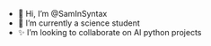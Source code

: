 - 👋 Hi, I’m @SamInSyntax
- 🌱 I’m currently a science student
- ✨ I’m looking to collaborate on AI python projects


<!---
SamInSyntax/SamInSyntax is a ✨ special ✨ repository because its `README.md` (this file) appears on your GitHub profile.
You can click the Preview link to take a look at your changes.
--->
